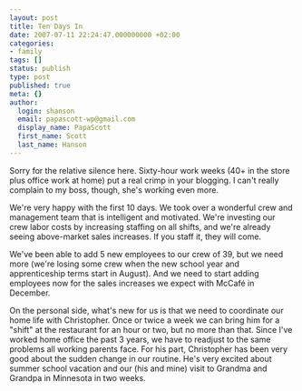 ```yaml
---
layout: post
title: Ten Days In
date: 2007-07-11 22:24:47.000000000 +02:00
categories:
- family
tags: []
status: publish
type: post
published: true
meta: {}
author:
  login: shanson
  email: papascott-wp@gmail.com
  display_name: PapaScott
  first_name: Scott
  last_name: Hanson
---
```

<p>Sorry for the relative silence here. Sixty-hour work weeks (40+ in the store plus office work at home) put a real crimp in your blogging. I can't really complain to my boss, though, she's working even more.</p>
<p>We're very happy with the first 10 days. We took over a wonderful crew and management team that is intelligent and motivated. We're investing our crew labor costs by increasing staffing on all shifts, and we're already seeing above-market sales increases. If you staff it, they will come. </p>
<p>We've been able to add 5 new employees to our crew of 39, but we need more (we're losing some crew when the new school year and apprenticeship terms start in August). And we need to start adding employees now for the sales increases we expect with McCafé in December.</p>
<p>On the personal side, what's new for us is that we need to coordinate our home life with Christopher. Once or twice a week we can bring him for a "shift" at the restaurant for an hour or two, but no more than that. Since I've worked home office the past 3 years, we have to readjust to the same problems all working parents face. For his part, Christopher has been very good about the sudden change in our routine. He's very excited about summer school vacation and our (his and mine) visit to Grandma and Grandpa in Minnesota in two weeks.</p>
